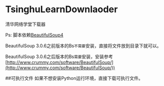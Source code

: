 TsinghuLearnDownlaoder
======================

清华网络学堂下载器

Ps:
脚本依赖[BeautifulSoup4](http://www.crummy.com/software/BeautifulSoup/)

BeautifulSoup 3.0.6之前版本的Bs`不需要`安装，直接将文件放到目录下就可以。

BeautifulSoup 3.0.6之后版本的Bs`需要`安装，安装参考[http://www.crummy.com/software/BeautifulSoup/](http://www.crummy.com/software/BeautifulSoup/))

##可执行文件
如果不想安装Python运行环境，直接下载可执行文件。
